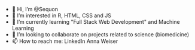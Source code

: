 - 👋 Hi, I’m @Sequon
- 👀 I’m interested in R, HTML, CSS and JS
- 🌱 I’m currently learning "Full Stack Web Development" and Machine Learning
- 💞️ I’m looking to collaborate on projects related to science (biomedicine)
- 📫 How to reach me: LinkedIn Anna Weiser

<!---
Sequon/Sequon is a ✨ special ✨ repository because its `README.md` (this file) appears on your GitHub profile.
You can click the Preview link to take a look at your changes.
--->
